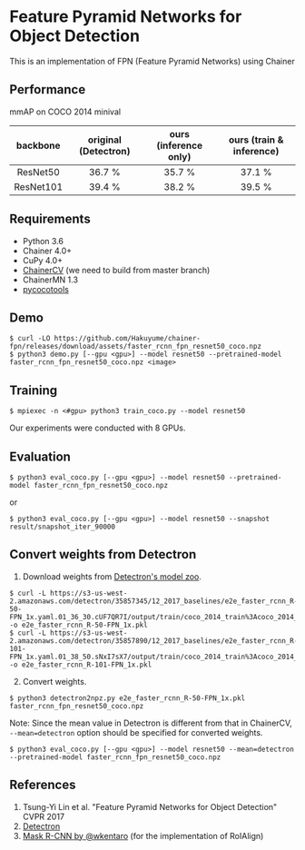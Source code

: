 # Feature Pyramid Networks for Object Detection

This is an implementation of FPN (Feature Pyramid Networks) using Chainer

## Performance

mmAP on COCO 2014 minival

| backbone | original (Detectron) | ours (inference only) | ours (train & inference) |
|:-:|:-:|:-:|:-:|
| ResNet50 | 36.7 % | 35.7 % | 37.1 % |
| ResNet101 | 39.4 % | 38.2 % | 39.5 % |

## Requirements

- Python 3.6
- Chainer 4.0+
- CuPy 4.0+
- [ChainerCV](https://github.com/chainer/chainercv) (we need to build from master branch)
- ChainerMN 1.3
- [pycocotools](https://github.com/cocodataset/cocoapi)


## Demo
```
$ curl -LO https://github.com/Hakuyume/chainer-fpn/releases/download/assets/faster_rcnn_fpn_resnet50_coco.npz
$ python3 demo.py [--gpu <gpu>] --model resnet50 --pretrained-model faster_rcnn_fpn_resnet50_coco.npz <image>
```

## Training
```
$ mpiexec -n <#gpu> python3 train_coco.py --model resnet50
```
Our experiments were conducted with 8 GPUs.

## Evaluation
```
$ python3 eval_coco.py [--gpu <gpu>] --model resnet50 --pretrained-model faster_rcnn_fpn_resnet50_coco.npz
```
or
```
$ python3 eval_coco.py [--gpu <gpu>] --model resnet50 --snapshot result/snapshot_iter_90000
```

## Convert weights from Detectron

1. Download weights from [Detectron's model zoo](https://github.com/facebookresearch/Detectron/blob/master/MODEL_ZOO.md#end-to-end-faster--mask-r-cnn-baselines).
```
$ curl -L https://s3-us-west-2.amazonaws.com/detectron/35857345/12_2017_baselines/e2e_faster_rcnn_R-50-FPN_1x.yaml.01_36_30.cUF7QR7I/output/train/coco_2014_train%3Acoco_2014_valminusminival/generalized_rcnn/model_final.pkl -o e2e_faster_rcnn_R-50-FPN_1x.pkl
$ curl -L https://s3-us-west-2.amazonaws.com/detectron/35857890/12_2017_baselines/e2e_faster_rcnn_R-101-FPN_1x.yaml.01_38_50.sNxI7sX7/output/train/coco_2014_train%3Acoco_2014_valminusminival/generalized_rcnn/model_final.pkl -o e2e_faster_rcnn_R-101-FPN_1x.pkl
```

2. Convert weights.
```
$ python3 detectron2npz.py e2e_faster_rcnn_R-50-FPN_1x.pkl faster_rcnn_fpn_resnet50_coco.npz
```

Note: Since the mean value in Detectron is different from that in ChainerCV,
`--mean=detectron` option should be specified for converted weights.
```
$ python3 eval_coco.py [--gpu <gpu>] --model resnet50 --mean=detectron --pretrained-model faster_rcnn_fpn_resnet50_coco.npz
```

## References
1. Tsung-Yi Lin et al. "Feature Pyramid Networks for Object Detection" CVPR 2017
2. [Detectron](https://github.com/facebookresearch/Detectron)
3. [Mask R-CNN by @wkentaro](https://github.com/wkentaro/chainer-mask-rcnn) (for the implementation of RoIAlign)
